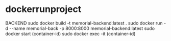 # dockerrunproject

BACKEND
sudo docker build -t memorial-backend:latest .
sudo docker run -d --name memorial-back -p 8000:8000  memorial-backend:latest 
sudo docker start (container-id)
sudo docker exec -it (container-id)
